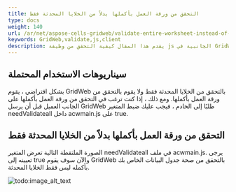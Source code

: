 ```yaml
---
title: التحقق من ورقة العمل بأكملها بدلاً من الخلايا المحدثة فقط
type: docs
weight: 140
url: /ar/net/aspose-cells-gridweb/validate-entire-worksheet-instead-of-only-the-updated-cells/
keywords: GridWeb,validate,js,client
description: يقدم هذا المقال كيفية التحقق من وظيفة js الجانبية في GridWeb.
---
```


## **سيناريوهات الاستخدام المحتملة**
بشكل افتراضي ، يقوم GridWeb بالتحقق من الخلايا المحدثة فقط ولا يقوم بالتحقق من ورقة العمل بأكملها. ومع ذلك ، إذا كنت ترغب في التحقق من ورقة العمل بأكملها على الجانب العميل قبل أن يرسل GridWeb طلبًا إلى الخادم ، فيجب عليك ضبط المتغير needValidateall داخل acwmain.js على true.
## **التحقق من ورقة العمل بأكملها بدلاً من الخلايا المحدثة فقط**
الصورة الملتقطة التالية تعرض المتغير needValidateall في ملف acwmain.js. يرجى تعيينه إلى true والآن سوف يقوم GridWeb بالتحقق من صحة جدول البيانات الخاص بك بأكمله ليس فقط الخلايا المحدثة.

![todo:image_alt_text](validate-entire-worksheet-instead-of-only-the-updated-cells_1.png)
